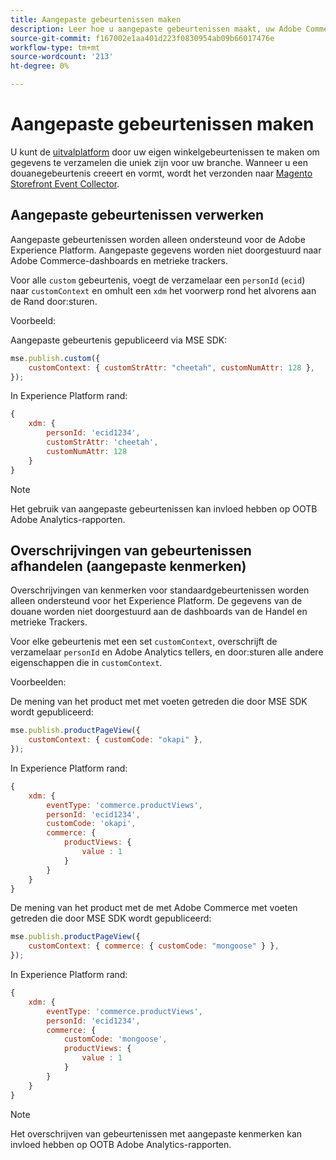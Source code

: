 ```yaml
---
title: Aangepaste gebeurtenissen maken
description: Leer hoe u aangepaste gebeurtenissen maakt, uw Adobe Commerce-gegevens aansluiten op andere Adobe DX-producten.
source-git-commit: f167002e1aa401d223f0830954ab09b66017476e
workflow-type: tm+mt
source-wordcount: '213'
ht-degree: 0%

---
```


# Aangepaste gebeurtenissen maken

U kunt de [uitvalplatform](events.md) door uw eigen winkelgebeurtenissen te maken om gegevens te verzamelen die uniek zijn voor uw branche. Wanneer u een douanegebeurtenis creeert en vormt, wordt het verzonden naar [Magento Storefront Event Collector](https://www.npmjs.com/package/@adobe/magento-storefront-event-collector).

## Aangepaste gebeurtenissen verwerken

Aangepaste gebeurtenissen worden alleen ondersteund voor de Adobe Experience Platform. Aangepaste gegevens worden niet doorgestuurd naar Adobe Commerce-dashboards en metrieke trackers.

Voor alle `custom` gebeurtenis, voegt de verzamelaar een `personId` (`ecid`) naar `customContext` en omhult een `xdm` het voorwerp rond het alvorens aan de Rand door:sturen.

Voorbeeld:

Aangepaste gebeurtenis gepubliceerd via MSE SDK:

```javascript
mse.publish.custom({
    customContext: { customStrAttr: "cheetah", customNumAttr: 128 },
});
```

In Experience Platform rand:

```javascript
{
    xdm: {
        personId: 'ecid1234',
        customStrAttr: 'cheetah',
        customNumAttr: 128
    }
}
```

>[!NOTE]
>
> Het gebruik van aangepaste gebeurtenissen kan invloed hebben op OOTB Adobe Analytics-rapporten.

## Overschrijvingen van gebeurtenissen afhandelen (aangepaste kenmerken)

Overschrijvingen van kenmerken voor standaardgebeurtenissen worden alleen ondersteund voor het Experience Platform. De gegevens van de douane worden niet doorgestuurd aan de dashboards van de Handel en metrieke Trackers.

Voor elke gebeurtenis met een set `customContext`, overschrijft de verzamelaar `personId` en Adobe Analytics tellers, en door:sturen alle andere eigenschappen die in `customContext`.

Voorbeelden:

De mening van het product met met voeten getreden die door MSE SDK wordt gepubliceerd:

```javascript
mse.publish.productPageView({
    customContext: { customCode: "okapi" },
});
```

In Experience Platform rand:

```javascript
{
    xdm: {
        eventType: 'commerce.productViews',
        personId: 'ecid1234',
        customCode: 'okapi',
        commerce: {
            productViews: {
                value : 1
            }
        }
    }
}
```

De mening van het product met de met Adobe Commerce met voeten getreden die door MSE SDK wordt gepubliceerd:

```javascript
mse.publish.productPageView({
    customContext: { commerce: { customCode: "mongoose" } },
});
```

In Experience Platform rand:

```javascript
{
    xdm: {
        eventType: 'commerce.productViews',
        personId: 'ecid1234',
        commerce: {
            customCode: 'mongoose',
            productViews: {
                value : 1
            }
        }
    }
}
```

>[!NOTE]
>
> Het overschrijven van gebeurtenissen met aangepaste kenmerken kan invloed hebben op OOTB Adobe Analytics-rapporten.
